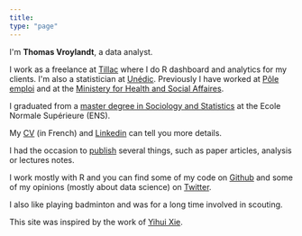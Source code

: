 ```yaml
---
title: 
type: "page"
---
```


I'm **Thomas Vroylandt**, a data analyst. 

I work as a freelance at [Tillac](https://www.tillac-data.com/) where I do R dashboard and analytics for my clients. I'm also a statistician at [Unédic](https://www.unedic.org/). Previously I have worked at [Pôle emploi](http://www.pole-emploi.org/statistiques-analyses/) and at the [Ministery for Health and Social Affaires](https://drees.solidarites-sante.gouv.fr/etudes-et-statistiques/). 

I graduated from a [master degree in Sociology and Statistics](http://master-sciences-sociales.ens.fr/qess-presentation/) at the Ecole Normale Supérieure (ENS).

My [CV](pdf/cv_vroylandt.pdf) (in French) and [Linkedin](https://fr.linkedin.com/in/thomas-vroylandt-9a2334190) can tell you more details.

I had the occasion to [publish](publications/) several things, such as paper articles, analysis or lectures notes.

I work mostly with R and you can find some of my code on [Github](https://github.com/tvroylandt) and some of my opinions (mostly about data science) on [Twitter](https://twitter.com/tvroylandt).

I also like playing badminton and was for a long time involved in scouting.

This site was inspired by the work of [Yihui Xie](https://github.com/yihui/hugo-xmin).